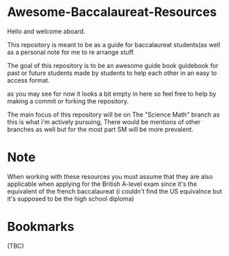 # Awesome-Baccalaureat-Resources
Hello and welcome aboard.

This repository is meant to be as a guide for baccalaureat students(as well as a personal note for me to re arrange stuff.

The goal of this repository is to be an awesome guide book guidebook for past or future students made by students to help each other in an easy to access format.

as you may see for now it looks a bit empty in here so feel free to help by making a commit or forking the repository.

The main focus of this repository will be on The "Science Math" branch as this is what i'm actively pursuing, There would be mentions of other branches as well but for the most part SM will be more prevalent.
# Note
When working with these resources you must assume that they are also applicable when applying for the British A-level exam since it's the equivalent of the french baccalaureat (i couldn't find the US equivalnce but it's supposed to be the high school diploma)

# Bookmarks
(TBC)
# 
